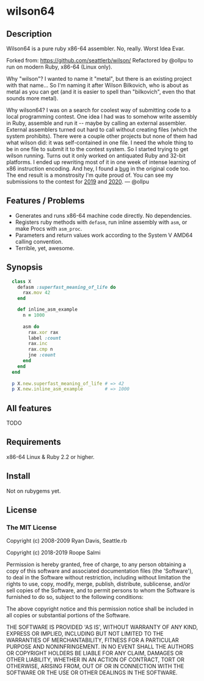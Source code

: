 # wilson64

## Description

Wilson64 is a pure ruby x86-64 assembler. No, really. Worst Idea Evar.

Forked from: https://github.com/seattlerb/wilson/
Refactored by @ollpu to run on modern Ruby, x86-64 (Linux only).

Why "wilson"? I wanted to name it "metal", but there is an existing
project with that name... So I'm naming it after Wilson Bilkovich, who
is about as metal as you can get (and it is easier to spell than
"bilkovich", even tho that sounds more metal).

Why wilson64? I was on a search for coolest way of submitting code to a local programming contest.
One idea I had was to somehow write assembly in Ruby, assemble and run it -- maybe by calling an external assembler.
External assemblers turned out hard to call without creating files (which the system prohibits).
There were a couple other projects but none of them had what wilson did: it was self-contained in one file.
I need the whole thing to be in one file to submit it to the contest system. So I started trying to get wilson running.
Turns out it only worked on antiquated Ruby and 32-bit platforms. I ended up rewriting most of it in one week of
intense learning of x86 instruction encoding. And hey, I found a [bug](https://stackoverflow.com/questions/52522544/rbp-not-allowed-as-sib-base) in the original code too. The end result is a monstrosity I'm quite proud of.
You can see my submissions to the contest for [2019](https://cses.fi/214/scores/) and [2020](https://cses.fi/314/scores/).
— @ollpu

## Features / Problems

* Generates and runs x86-64 machine code directly. No dependencies.
* Registers ruby methods with `defasm`, run inline assembly with `asm`, or make Procs with `asm_proc`.
* Parameters and return values work according to the System V AMD64 calling convention.
* Terrible, yet, awesome.

## Synopsis

```ruby
  class X
    defasm :superfast_meaning_of_life do
      rax.mov 42
    end

    def inline_asm_example
      n = 1000
  
      asm do
        rax.xor rax
        label :count
        rax.inc
        rax.cmp n
        jne :count
      end
    end
  end
  
  p X.new.superfast_meaning_of_life # => 42
  p X.new.inline_asm_example        # => 1000
```

## All features

TODO

## Requirements

x86-64 Linux & Ruby 2.2 or higher.

## Install

Not on rubygems yet.

## License

### The MIT License

Copyright (c) 2008-2009 Ryan Davis, Seattle.rb

Copyright (c) 2018-2019 Roope Salmi

Permission is hereby granted, free of charge, to any person obtaining
a copy of this software and associated documentation files (the
'Software'), to deal in the Software without restriction, including
without limitation the rights to use, copy, modify, merge, publish,
distribute, sublicense, and/or sell copies of the Software, and to
permit persons to whom the Software is furnished to do so, subject to
the following conditions:

The above copyright notice and this permission notice shall be
included in all copies or substantial portions of the Software.

THE SOFTWARE IS PROVIDED 'AS IS', WITHOUT WARRANTY OF ANY KIND,
EXPRESS OR IMPLIED, INCLUDING BUT NOT LIMITED TO THE WARRANTIES OF
MERCHANTABILITY, FITNESS FOR A PARTICULAR PURPOSE AND NONINFRINGEMENT.
IN NO EVENT SHALL THE AUTHORS OR COPYRIGHT HOLDERS BE LIABLE FOR ANY
CLAIM, DAMAGES OR OTHER LIABILITY, WHETHER IN AN ACTION OF CONTRACT,
TORT OR OTHERWISE, ARISING FROM, OUT OF OR IN CONNECTION WITH THE
SOFTWARE OR THE USE OR OTHER DEALINGS IN THE SOFTWARE.
